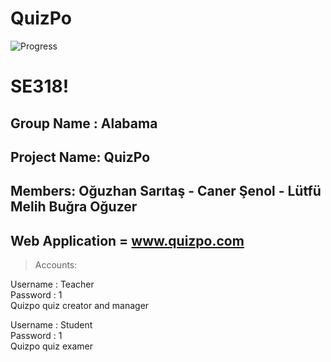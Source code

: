 # QuizPo

![Progress](http://progressed.io/bar/70?title=Progress)

SE318!
===================
**Group Name :** Alabama
-------------
**Project Name:** QuizPo 
-------------
**Members:** Oğuzhan Sarıtaş - Caner Şenol - Lütfü Melih Buğra Oğuzer
-------------
**Web Application =** www.quizpo.com
-------------
> Accounts:

Username : Teacher<br />
Password : 1<br />
Quizpo quiz creator and manager<br />

Username : Student<br />
Password : 1<br />
Quizpo quiz examer<br />



